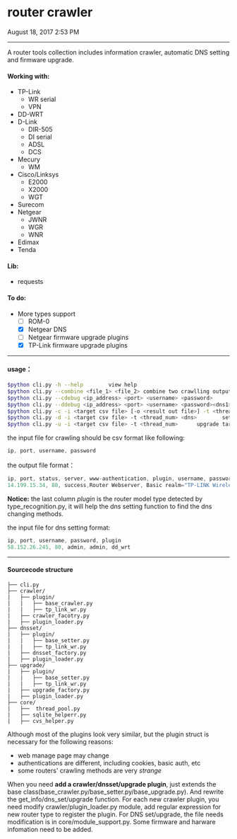 # router crawler

August 18, 2017 2:53 PM
- - -
A router tools collection includes information crawler, automatic DNS setting and firmware upgrade.

#### Working with: 
- TP-Link
	- WR serial 
	- VPN 
- DD-WRT
- D-Link 
	- DIR-505
	- DI serial
	- ADSL
	- DCS
- Mecury
	- WM
- Cisco/Linksys
	- E2000
	- X2000
	- WGT
- Surecom
- Netgear
	- JWNR
	- WGR
	- WNR
- Edimax
- Tenda

#### Lib:
- requests

#### To do:
- More types support
	- [ ] ROM-0
	- [x] Netgear DNS
	- [ ] Netgear firmware upgrade plugins
	- [x] TP-Link firmware upgrade plugins

- - -

#### usage：
```bash
$python cli.py -h --help		view help
$python cli.py --combine <file_1> <file_2> combine two crawlling output csv files
$python cli.py --cdebug <ip_address> <port> <username> <password>		test router info crawling func
$python cli.py --ddebug <ip_address> <port> <username> <password><dns1><dns2><router_typep>		test router dns setting func
$python cli.py -c -i <target csv file> [-o <result out file>] -t <thread_num>		crawling targets info
$python cli.py -d -i <target csv file> -t <thread_num> <dns>		set targets dns
$python cli.py -u -i <target csv file> -t <thread_num>		upgrade target routers' firmware
```

the input file for crawling should be csv format like following:
```js
ip, port, username, password
```
the output file format：
```js
ip, port, status, server, www-authentication, plugin, username, password, dns
14.199.15.34, 80, success,Router Webserver, Basic realm="TP-LINK Wireless N Gigabit Router WR1043ND" , TP-LINK:tp_link_wr, admin, admin, 202.120.2.101
```

**Notice:** the last column *plugin* is the router model type detected by type_recognition.py, it will help the dns setting function to find the dns changing methods.


the input file for dns setting format:
```js
ip, port, username, password, plugin
58.152.26.245, 80, admin, admin, dd_wrt
```

- - -

#### Sourcecode structure
```
├── cli.py
├── crawler/
|   ├── plugin/
|   |   ├── base_crawler.py
|   |   ├── tp_link_wr.py
|   ├── crawler_facotry.py
|   ├── plugin_loader.py
├── dnsset/
|   ├── plugin/
|   |	├── base_setter.py
|   |   ├── tp_link_wr.py
|   ├── dnsset_factory.py
|   ├── plugin_loader.py
├── upgrade/
|   ├── plugin/
|   |	├── base_setter.py
|   |   ├── tp_link_wr.py
|   ├── upgrade_factory.py
|   ├── plugin_loader.py
├── core/
|   ├──  thread_pool.py
|   ├── sqlite_helperr.py
|   ├── cvs_helper.py
```

Although most of the plugins look very similar, but the plugin struct is necessary for the following reasons:
- web manage page may change
- authentications are different, including cookies, basic auth, etc
- some routers' crawling methods are very *strange*

When you need **add a crawler/dnsset/upgrade plugin**, just extends the base class(base_crawler.py/base_setter.py/base_upgrade.py). And rewrite the get_info/dns_set/upgrade function.
For each new crawler plugin, you need modify crawler/plugin_loader.py module, add regular expression for new router type to register the plugin.
For DNS set/upgrade, the file needs modification is in core/module_support.py. Some firmware and harware infomation need to be added.


